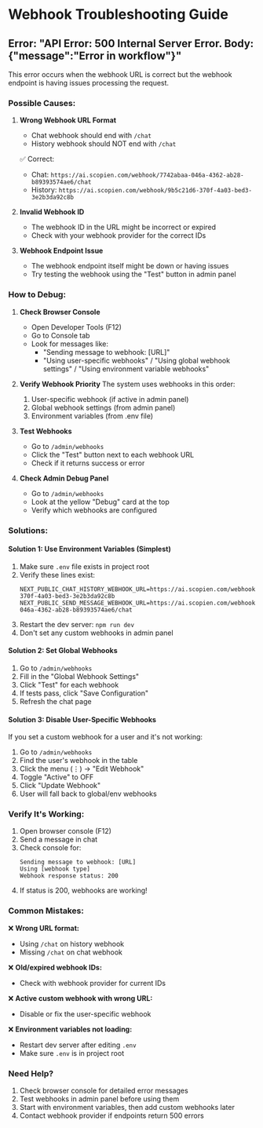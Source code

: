 # Webhook Troubleshooting Guide

## Error: "API Error: 500 Internal Server Error. Body: {"message":"Error in workflow"}"

This error occurs when the webhook URL is correct but the webhook endpoint is having issues processing the request.

### Possible Causes:

1. **Wrong Webhook URL Format**
   - Chat webhook should end with `/chat`
   - History webhook should NOT end with `/chat`
   
   ✅ Correct:
   - Chat: `https://ai.scopien.com/webhook/7742abaa-046a-4362-ab28-b89393574ae6/chat`
   - History: `https://ai.scopien.com/webhook/9b5c21d6-370f-4a03-bed3-3e2b3da92c8b`

2. **Invalid Webhook ID**
   - The webhook ID in the URL might be incorrect or expired
   - Check with your webhook provider for the correct IDs

3. **Webhook Endpoint Issue**
   - The webhook endpoint itself might be down or having issues
   - Try testing the webhook using the "Test" button in admin panel

### How to Debug:

1. **Check Browser Console**
   - Open Developer Tools (F12)
   - Go to Console tab
   - Look for messages like:
     - "Sending message to webhook: [URL]"
     - "Using user-specific webhooks" / "Using global webhook settings" / "Using environment variable webhooks"
   
2. **Verify Webhook Priority**
   The system uses webhooks in this order:
   1. User-specific webhook (if active in admin panel)
   2. Global webhook settings (from admin panel)
   3. Environment variables (from .env file)

3. **Test Webhooks**
   - Go to `/admin/webhooks`
   - Click the "Test" button next to each webhook URL
   - Check if it returns success or error

4. **Check Admin Debug Panel**
   - Go to `/admin/webhooks`
   - Look at the yellow "Debug" card at the top
   - Verify which webhooks are configured

### Solutions:

#### Solution 1: Use Environment Variables (Simplest)
1. Make sure `.env` file exists in project root
2. Verify these lines exist:
   ```env
   NEXT_PUBLIC_CHAT_HISTORY_WEBHOOK_URL=https://ai.scopien.com/webhook/9b5c21d6-370f-4a03-bed3-3e2b3da92c8b
   NEXT_PUBLIC_SEND_MESSAGE_WEBHOOK_URL=https://ai.scopien.com/webhook/7742abaa-046a-4362-ab28-b89393574ae6/chat
   ```
3. Restart the dev server: `npm run dev`
4. Don't set any custom webhooks in admin panel

#### Solution 2: Set Global Webhooks
1. Go to `/admin/webhooks`
2. Fill in the "Global Webhook Settings"
3. Click "Test" for each webhook
4. If tests pass, click "Save Configuration"
5. Refresh the chat page

#### Solution 3: Disable User-Specific Webhooks
If you set a custom webhook for a user and it's not working:
1. Go to `/admin/webhooks`
2. Find the user's webhook in the table
3. Click the menu (⋮) → "Edit Webhook"
4. Toggle "Active" to OFF
5. Click "Update Webhook"
6. User will fall back to global/env webhooks

### Verify It's Working:

1. Open browser console (F12)
2. Send a message in chat
3. Check console for:
   ```
   Sending message to webhook: [URL]
   Using [webhook type]
   Webhook response status: 200
   ```
4. If status is 200, webhooks are working!

### Common Mistakes:

❌ **Wrong URL format:**
- Using `/chat` on history webhook
- Missing `/chat` on chat webhook

❌ **Old/expired webhook IDs:**
- Check with webhook provider for current IDs

❌ **Active custom webhook with wrong URL:**
- Disable or fix the user-specific webhook

❌ **Environment variables not loading:**
- Restart dev server after editing `.env`
- Make sure `.env` is in project root

### Need Help?

1. Check browser console for detailed error messages
2. Test webhooks in admin panel before using them
3. Start with environment variables, then add custom webhooks later
4. Contact webhook provider if endpoints return 500 errors

